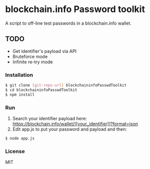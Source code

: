 # blockchain.info Password toolkit

A script to off-line test passwords in a blockchain.info wallet.

## TODO
  - Get identifier's payload via API
  - Bruteforce mode
  - Infinite re-try mode

### Installation

```sh
$ git clone [git-repo-url] blockchaininfoPasswdToolkit
$ cd blockchaininfoPasswdToolkit
$ npm install
```

### Run

1) Search your identifier payload here: https://blockchain.info/wallet/[[your_identifier]]?format=json
2) Edit app.js to put your password and payload and then:

```sh
$ node app.js
```

### License

MIT

